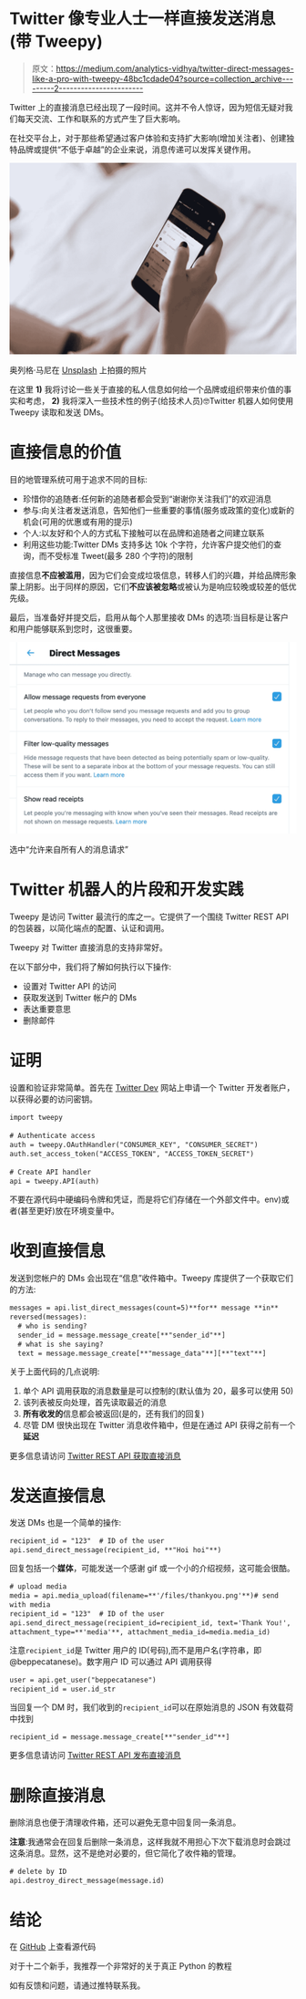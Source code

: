 # Twitter 像专业人士一样直接发送消息(带 Tweepy)

> 原文：<https://medium.com/analytics-vidhya/twitter-direct-messages-like-a-pro-with-tweepy-48bc1cdade04?source=collection_archive---------2----------------------->

Twitter 上的直接消息已经出现了一段时间。这并不令人惊讶，因为短信无疑对我们每天交流、工作和联系的方式产生了巨大影响。

在社交平台上，对于那些希望通过客户体验和支持扩大影响(增加关注者)、创建独特品牌或提供“不低于卓越”的企业来说，消息传递可以发挥关键作用。

![](img/386b175875a5b0c884097091b1f889e7.png)

奥列格·马尼在 [Unsplash](https://unsplash.com/s/photos/twitter-messaging?utm_source=unsplash&utm_medium=referral&utm_content=creditCopyText) 上拍摄的照片

在这里 **1)** 我将讨论一些关于直接的私人信息如何给一个品牌或组织带来价值的事实和考虑， **2)** 我将深入一些技术性的例子(给技术人员)🤓Twitter 机器人如何使用 Tweepy 读取和发送 DMs。

# 直接信息的价值

目的地管理系统可用于追求不同的目标:

*   珍惜你的追随者:任何新的追随者都会受到“谢谢你关注我们”的欢迎消息
*   参与:向关注者发送消息，告知他们一些重要的事情(服务或政策的变化)或新的机会(可用的优惠或有用的提示)
*   个人:以友好和个人的方式私下接触可以在品牌和追随者之间建立联系
*   利用这些功能:Twitter DMs 支持多达 10k 个字符，允许客户提交他们的查询，而不受标准 Tweet(最多 280 个字符)的限制

直接信息**不应被滥用**，因为它们会变成垃圾信息，转移人们的兴趣，并给品牌形象蒙上阴影。出于同样的原因，它们**不应该被忽略**或被认为是响应较晚或较差的低优先级。

最后，当准备好并提交后，启用从每个人那里接收 DMs 的选项:当目标是让客户和用户能够联系到您时，这很重要。

![](img/151baaca0f970b82bfa120f6bfbe77c8.png)

选中“允许来自所有人的消息请求”

# Twitter 机器人的片段和开发实践

Tweepy 是访问 Twitter 最流行的库之一。它提供了一个围绕 Twitter REST API 的包装器，以简化端点的配置、认证和调用。

Tweepy 对 Twitter 直接消息的支持非常好。

在以下部分中，我们将了解如何执行以下操作:

*   设置对 Twitter API 的访问
*   获取发送到 Twitter 帐户的 DMs
*   表达重要意思
*   删除邮件

# 证明

设置和验证非常简单。首先在 [Twitter Dev](https://developer.twitter.com/en) 网站上申请一个 Twitter 开发者账户，以获得必要的访问密钥。

```
import tweepy

# Authenticate access
auth = tweepy.OAuthHandler("CONSUMER_KEY", "CONSUMER_SECRET")
auth.set_access_token("ACCESS_TOKEN", "ACCESS_TOKEN_SECRET")

# Create API handler
api = tweepy.API(auth)
```

不要在源代码中硬编码令牌和凭证，而是将它们存储在一个外部文件中。env)或者(甚至更好)放在环境变量中。

# 收到直接信息

发送到您帐户的 DMs 会出现在“信息”收件箱中。Tweepy 库提供了一个获取它们的方法:

```
messages = api.list_direct_messages(count=5)**for** message **in** reversed(messages):
  # who is sending?  
  sender_id = message.message_create[**"sender_id"**]
  # what is she saying?
  text = message.message_create[**"message_data"**][**"text"**]
```

关于上面代码的几点说明:

1.  单个 API 调用获取的消息数量是可以控制的(默认值为 20，最多可以使用 50)
2.  该列表被反向处理，首先读取最近的消息
3.  **所有收发的**信息都会被返回(是的，还有我们的回复)
4.  尽管 DM 很快出现在 Twitter 消息收件箱中，但是在通过 API 获得之前有一个**延迟**

更多信息请访问 [Twitter REST API 获取直接消息](https://developer.twitter.com/en/docs/twitter-api/v1/direct-messages/sending-and-receiving/api-reference/list-events)

# 发送直接信息

发送 DMs 也是一个简单的操作:

```
recipient_id = "123"  # ID of the user
api.send_direct_message(recipient_id, **"Hoi hoi"**)
```

回复包括一个**媒体**，可能发送一个感谢 gif 或一个小的介绍视频，这可能会很酷。

```
# upload media
media = api.media_upload(filename=**'/files/thankyou.png'**)# send with media
recipient_id = "123"  # ID of the user
api.send_direct_message(recipient_id=recipient_id, text='Thank You!', attachment_type=**'media'**, attachment_media_id=media.media_id)
```

注意`recipient_id`是 Twitter 用户的 ID(号码),而不是用户名(字符串，即@beppecatanese)。数字用户 ID 可以通过 API 调用获得

```
user = api.get_user("beppecatanese")
recipient_id = user.id_str
```

当回复一个 DM 时，我们收到的`recipient_id`可以在原始消息的 JSON 有效载荷中找到

```
recipient_id = message.message_create[**"sender_id"**]
```

更多信息请访问 [Twitter REST API 发布直接消息](https://developer.twitter.com/en/docs/twitter-api/v1/direct-messages/sending-and-receiving/api-reference/new-event)

# 删除直接消息

删除消息也便于清理收件箱，还可以避免无意中回复同一条消息。

**注意**:我通常会在回复后删除一条消息，这样我就不用担心下次下载消息时会跳过这条消息。显然，这不是绝对必要的，但它简化了收件箱的管理。

```
# delete by ID
api.destroy_direct_message(message.id)
```

# 结论

在 [GitHub](https://github.com/gcatanese/1-2-3-Direct-Messages-With-Tweepy) 上查看源代码

对于十二个新手，我推荐一个非常好的关于真正 Python 的教程

如有反馈和问题，请通过推特联系我。